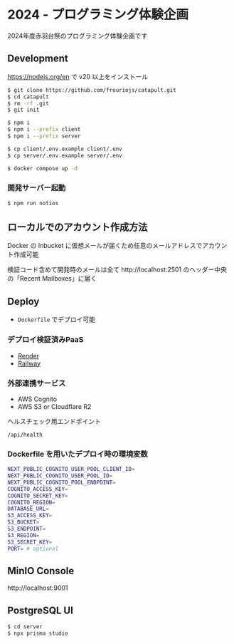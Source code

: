 # 2024 - プログラミング体験企画

2024年度赤羽台祭のプログラミング体験企画です

## Development

https://nodejs.org/en で v20 以上をインストール

```sh
$ git clone https://github.com/frouriojs/catapult.git
$ cd catapult
$ rm -rf .git
$ git init
```

```sh
$ npm i
$ npm i --prefix client
$ npm i --prefix server
```

```sh
$ cp client/.env.example client/.env
$ cp server/.env.example server/.env
```

```sh
$ docker compose up -d
```

### 開発サーバー起動

```sh
$ npm run notios
```

## ローカルでのアカウント作成方法

Docker の Inbucket に仮想メールが届くため任意のメールアドレスでアカウント作成可能

検証コード含めて開発時のメールは全て http://localhost:2501 のヘッダー中央の「Recent Mailboxes」に届く

## Deploy

- `Dockerfile` でデプロイ可能

### デプロイ検証済みPaaS

- [Render](https://render.com)
- [Railway](https://railway.app)

### 外部連携サービス

- AWS Cognito
- AWS S3 or Cloudflare R2

ヘルスチェック用エンドポイント

`/api/health`

### Dockerfile を用いたデプロイ時の環境変数

```sh
NEXT_PUBLIC_COGNITO_USER_POOL_CLIENT_ID=
NEXT_PUBLIC_COGNITO_USER_POOL_ID=
NEXT_PUBLIC_COGNITO_POOL_ENDPOINT=
COGNITO_ACCESS_KEY=
COGNITO_SECRET_KEY=
COGNITO_REGION=
DATABASE_URL=
S3_ACCESS_KEY=
S3_BUCKET=
S3_ENDPOINT=
S3_REGION=
S3_SECRET_KEY=
PORT= # optional
```

## MinIO Console

http://localhost:9001

## PostgreSQL UI

```sh
$ cd server
$ npx prisma studio
```

